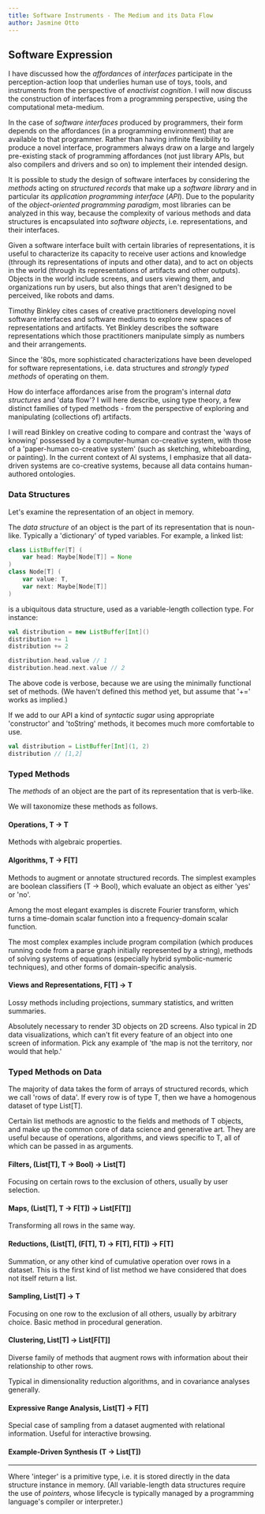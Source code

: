 ```yaml
---
title: Software Instruments - The Medium and its Data Flow
author: Jasmine Otto
---
```


## Software Expression

I have discussed how the *affordances* of *interfaces* participate in the perception-action loop that underlies human use of toys, tools, and instruments from the perspective of *enactivist cognition*. I will now discuss the construction of interfaces from a programming perspective, using the computational meta-medium.

In the case of *software interfaces* produced by programmers, their form depends on the affordances (in a programming environment) that are available to that programmer. Rather than having infinite flexibility to produce a novel interface, programmers always draw on a large and largely pre-existing stack of programming affordances (not just library APIs, but also compilers and drivers and so on) to implement their intended design.

It is possible to study the design of software interfaces by considering the *methods* acting on *structured records* that make up a *software library* and in particular its *application programming interface* (*API*). Due to the popularity of the *object-oriented programming paradigm*, most libraries can be analyzed in this way, because the complexity of various methods and data structures is encapsulated into *software objects*, i.e. representations, and their interfaces.

Given a software interface built with certain libraries of representations, it is useful to characterize its capacity to receive user actions and knowledge (through its representations of inputs and other data), and to act on objects in the world (through its representations of artifacts and other outputs). Objects in the world include screens, and users viewing them, and organizations run by users, but also things that aren't designed to be perceived, like robots and dams.

Timothy Binkley cites cases of creative practitioners developing novel software interfaces and software mediums to explore new spaces of representations and artifacts. Yet Binkley describes the software representations which those practitioners manipulate simply as numbers and their arrangements.

Since the '80s, more sophisticated characterizations have been developed for software representations, i.e. data structures and *strongly typed methods* of operating on them.

How do interface affordances arise from the program's internal *data structures* and 'data flow'? I will here describe, using type theory, a few distinct families of typed methods - from the perspective of exploring and manipulating (collections of) artifacts.

I will read Binkley on creative coding to compare and contrast the 'ways of knowing' possessed by a computer-human co-creative system, with those of a 'paper-human co-creative system' (such as sketching, whiteboarding, or painting). In the current context of AI systems, I emphasize that all data-driven systems are co-creative systems, because all data contains human-authored ontologies.

### Data Structures

Let's examine the representation of an object in memory.

The *data structure* of an object is the part of its representation that is noun-like. Typically a 'dictionary' of typed variables. For example, a linked list:

```scala
class ListBuffer[T] (
    var head: Maybe[Node[T]] = None
)
class Node[T] (
    var value: T,
    var next: Maybe[Node[T]]
)
```
is a ubiquitous data structure, used as a variable-length collection type. For instance:

```scala
val distribution = new ListBuffer[Int]()
distribution += 1
distribution += 2

distribution.head.value // 1
distribution.head.next.value // 2
```

The above code is verbose, because we are using the minimally functional set of methods. (We haven't defined this method yet, but assume that '+=' works as implied.)

If we add to our API a kind of *syntactic sugar* using appropriate 'constructor' and 'toString' methods, it becomes much more comfortable to use.

```scala
val distribution = ListBuffer[Int](1, 2)
distribution // [1,2]
```

### Typed Methods

The *methods* of an object are the part of its representation that is verb-like.

We will taxonomize these methods as follows.

#### Operations, T -> T

Methods with algebraic properties.

#### Algorithms, T -> F[T]

Methods to augment or annotate structured records. The simplest examples are boolean classifiers (T -> Bool), which evaluate an object as either 'yes' or 'no'.

Among the most elegant examples is discrete Fourier transform, which turns a time-domain scalar function into a frequency-domain scalar function.

The most complex examples include program compilation (which produces running code from a parse graph initially represented by a string), methods of solving systems of equations (especially hybrid symbolic-numeric techniques), and other forms of domain-specific analysis.

#### Views and Representations, F[T] -> T

Lossy methods including projections, summary statistics, and written summaries.

Absolutely necessary to render 3D objects on 2D screens. Also typical in 2D data visualizations, which can't fit every feature of an object into one screen of information. Pick any example of 'the map is not the territory, nor would that help.'


### Typed Methods on Data

The majority of data takes the form of arrays of structured records, which we call 'rows of data'. If every row is of type T, then we have a homogenous dataset of type List[T].

Certain list methods are agnostic to the fields and methods of T objects, and make up the common core of data science and generative art. They are useful because of operations, algorithms, and views specific to T, all of which can be passed in as arguments.

#### Filters, (List[T], T -> Bool) -> List[T]

Focusing on certain rows to the exclusion of others, usually by user selection.

#### Maps, (List[T], T -> F[T]) -> List[F[T]]

Transforming all rows in the same way.

#### Reductions, (List[T], (F[T], T) -> F[T], F[T]) -> F[T]

Summation, or any other kind of cumulative operation over rows in a dataset. This is the first kind of list method we have considered that does not itself return a list.

#### Sampling, List[T] -> T

Focusing on one row to the exclusion of all others, usually by arbitrary choice. Basic method in procedural generation.

#### Clustering, List[T] -> List[F[T]]

Diverse family of methods that augment rows with information about their relationship to other rows.

Typical in dimensionality reduction algorithms, and in covariance analyses generally.

#### Expressive Range Analysis, List[T] -> F[T]

Special case of sampling from a dataset augmented with relational information. Useful for interactive browsing.

#### Example-Driven Synthesis (T -> List[T])



---

Where 'integer' is a primitive type, i.e. it is stored directly in the data structure instance in memory. (All variable-length data structures require the use of *pointers*, whose lifecycle is typically managed by a programming language's compiler or interpreter.)